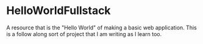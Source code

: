 # HelloWorldFullstack
A resource that is the "Hello World" of making a basic web application. This is a follow along sort of project that I am writing as I learn too.
